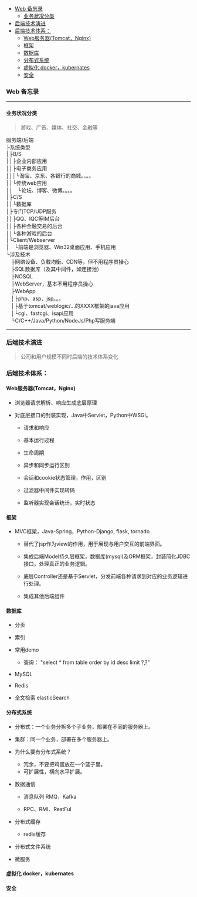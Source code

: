 
<!-- vim-markdown-toc GFM -->

- [Web 备忘录](#web-备忘录)
  - [业务状况分类](#业务状况分类)
- [后端技术演进](#后端技术演进)
- [后端技术体系：](#后端技术体系)
  - [Web服务器(Tomcat，Nginx)](#web服务器tomcatnginx)
  - [框架](#框架)
  - [数据库](#数据库)
  - [分布式系统](#分布式系统)
  - [虚拟化 docker，kubernates](#虚拟化-dockerkubernates)
  - [安全](#安全)

<!-- vim-markdown-toc -->


### Web 备忘录

---


#### 业务状况分类
> 游戏、广告、媒体、社交、金融等

服务端/后端  
├系统类型  
│├B/S  
││├企业内部应用  
││├电子商务应用  
│││└淘宝、京东、各银行的商城。。。。  
││└传统web应用  
││　└论坛、博客、微博。。。。  
│├C/S  
││└数据库  
│├专门TCP/UDP服务  
││├QQ、IQC等IM后台  
││├各种金融交易的后台  
││└各种游戏的后台  
│└Client/Webserver  
│　└前端是浏览器、Win32桌面应用、手机应用  
└涉及技术  
　├网络设备、负载均衡、CDN等，但不用程序员操心  
　├SQL数据库（及其中间件，如连接池）  
　├NOSQL  
　├WebServer，基本不用程序员操心  
　├WebApp  
　│├php、asp、jsp。。。  
　│├基于tomcat/weblogic/...的XXXX框架的java应用  
　│└cgi、fastcgi、isapi应用  
　└C/C++/Java/Python/NodeJs/Php写服务端  

---

### 后端技术演进
> 公司和用户规模不同时后端的技术体系变化


### 后端技术体系：


#### Web服务器(Tomcat，Nginx)
  - 浏览器请求解析、响应生成底层原理

  - 对底层接口的封装实现，Java中Servlet，Python中WSGI。
    - 请求和响应
    - 基本运行过程
    - 生命周期
    - 异步和同步运行区别
    - 会话和cookie状态管理，作用，区别
    - 过滤器中间件实现转码

    - 监听器实现会话统计，实时状态


#### 框架
- MVC框架，Java-Spring，Python-Django, flask, tornado
  - 替代了jsp作为view的作用，用于展现与用户交互的前端界面。

  - 集成后端Model持久层框架，数据库(mysql)及ORM框架，封装简化JDBC接口，处理真正的业务逻辑。

  - 底层Controller还是基于Servlet，分发前端各种请求到对应的业务逻辑进行处理。

  - 集成其他后端组件


#### 数据库
- 分页

- 索引

- 常用demo
  - 查询：
    "select * from table order by id desc limit ?,?"

- MySQL

- Redis

- 全文检索 elasticSearch


#### 分布式系统
- 分布式：一个业务分拆多个子业务，部署在不同的服务器上。

- 集群：同一个业务，部署在多个服务器上。

- 为什么要有分布式系统？
  - 冗余，不要把鸡蛋放在一个篮子里。
  - 可扩展性，横向水平扩展。

- 数据通信
  - 消息队列 RMQ，Kafka

  - RPC、RMI、RestFul

- 分布式缓存
  - redis缓存

- 分布式文件系统

- 微服务


#### 虚拟化 docker，kubernates


#### 安全


